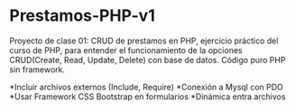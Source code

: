 # Prestamos-PHP-v1
Proyecto de clase 01: CRUD de prestamos en PHP, ejercicio práctico del curso de PHP, para entender el funcionamiento de la opciones CRUD(Create, Read, Update, Delete) con base de datos.
Código puro PHP sin framework.

*Incluir archivos externos (Include, Require)
*Conexión a Mysql con PDO
*Usar Framework CSS Bootstrap en formularios
*Dinámica entra archivos
